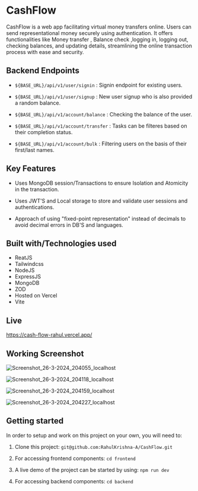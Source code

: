 
# CashFlow
 
   CashFlow is a web app facilitating virtual money transfers online. Users can send representational money securely using authentication. It offers functionalities like Money transfer , Balance check ,logging in, logging out, checking balances, and updating details, streamlining the online transaction process with ease and security.
## Backend Endpoints

- `${BASE_URL}/api/v1/user/signin` : Signin endpoint for existing users.

- `${BASE_URL}/api/v1/user/signup` : New user signup who is also provided a random balance.

- `${BASE_URL}/api/v1/account/balance` : Checking the balance of the user.

- `${BASE_URL}/api/v1/account/transfer` : Tasks can be filteres based on their completion status.

- `${BASE_URL}/api/v1/account/bulk` : Filtering users on the basis of their first/last names.
## Key Features

- Uses MongoDB session/Transactions to ensure Isolation and Atomicity in the transaction.

- Uses JWT'S and Local storage to store and validate user sessions and authentications.

- Approach of using "fixed-point representation" instead of decimals to avoid decimal errors in DB'S and languages.


## Built with/Technologies used

- ReatJS
- Tailwindcss
- NodeJS
- ExpressJS
- MongoDB
- ZOD
- Hosted on Vercel
- Vite



## Live

https://cash-flow-rahul.vercel.app/

## Working Screenshot

![Screenshot_26-3-2024_204055_localhost](https://github.com/RahulKrishna-A/CashFlow/assets/109454528/c8de904a-0152-4e9e-9966-4113b52d2f6e)

![Screenshot_26-3-2024_204118_localhost](https://github.com/RahulKrishna-A/CashFlow/assets/109454528/ccd9cb3c-6b3c-403c-bf84-00e759ba22eb)


![Screenshot_26-3-2024_204159_localhost](https://github.com/RahulKrishna-A/CashFlow/assets/109454528/a6e8ba26-49f0-4ba5-9d23-39118c5a86d2)

![Screenshot_26-3-2024_204227_localhost](https://github.com/RahulKrishna-A/CashFlow/assets/109454528/b319cc4a-1702-4e11-a4da-93e8d793c702)



## Getting started

In order to setup and work on this project on your own, you will need to:

1. Clone this project:
`git@github.com:RahulKrishna-A/CashFlow.git`

2. For accessing frontend components: `cd frontend`

3. A live demo of the project can be started by using:
`npm run dev`

4. For accessing backend components: `cd backend`
